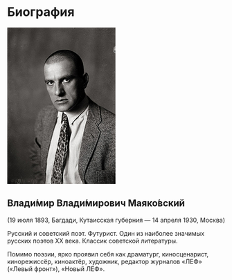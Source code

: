 # Биография

![](https://github.com/LoginovMaksim/MyBiography/blob/main/Majakovszkij.jpg)

## Влади́мир Влади́мирович Маяко́вский 

(19 июля 1893, Багдади, Кутаисская губерния — 14 апреля 1930, Москва)

Русский и советский поэт. Футурист. Один из наиболее значимых русских поэтов XX века. Классик советской литературы.

Помимо поэзии, ярко проявил себя как драматург, киносценарист, кинорежиссёр, киноактёр, художник, редактор журналов «ЛЕФ» («Левый фронт»), «Новый ЛЕФ». 
